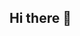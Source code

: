 ## Hi there 👋

<!--
**victorianguyenn/victorianguyenn** is a ✨ _special_ ✨ repository because its `README.md` (this file) appears on your GitHub profile.

Here are some ideas to get you started:

- 🔭 I’m currently working on enricichig my Computer Science career
- 🌱 I’m currently learning Web Design and Database
- 📫 How to reach me: Discord: Toringuyen
- 😄 Pronouns: She/her
- ⚡ Fun fact: I am a quarter deaf
-->
